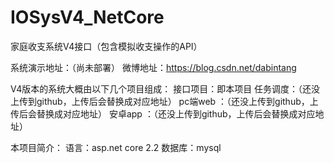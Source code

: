 # IOSysV4_NetCore
家庭收支系统V4接口（包含模拟收支操作的API）

系统演示地址：（尚未部署）
微博地址：https://blog.csdn.net/dabintang

V4版本的系统大概由以下几个项目组成：
接口项目：即本项目
任务调度：（还没上传到github，上传后会替换成对应地址）
pc端web ：（还没上传到github，上传后会替换成对应地址）
安卓app ：（还没上传到github，上传后会替换成对应地址）

本项目简介：
语言：asp.net core 2.2
数据库：mysql